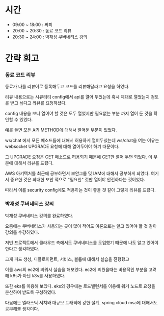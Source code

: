# 시간
- 09:00 ~ 18:00 : 싸피
- 20:00 ~ 20:30 : 동료 코드 리뷰
- 20:30 ~ 24:00 : 박재성 쿠버네티스 강의 


# 간략 회고

### 동료 코드 리뷰

동료가 나를 리뷰어로 등록해두고 코드를 리뷰해달라고 요청을 하였다.

리뷰 내용으로는 시큐리티 config에서 api를 열어 두었는데 혹시 제대로 열었는지 검토를 받고 싶다고 리뷰를 요청하셨다.

config 내용을 보니 열어야 할 것은 모두 열었지만 필요없는 부분 까지 열어 둔 것을 확인할 수 있었다.

예를 들면 모든 API METHOD에 대해서 열어둔 부분이 있었다.

ws/chat 에서 모든 메소드들에 대해서 허용하게 열어두셨는데 ws/chat을 여는 이유는 websocket UPGRADE 요청에 대해 열어두어야 하기 때문이다.

그 UPGRADE 요청은 GET 메소드로 허용되기 때문에 GET만 열어 두면 되었다. 이 부분에 대해서 리뷰를 드렸다.

AWS 아키텍처를 최근에 공부하면서 보안그룹 및 IAM에 대해서 공부하게 되었다. 여기서 중요한 것은 최대한 보안 적으로 "필요한" 것만 열어야 안전하다는 것이었다.

따라서 이를 security config에도 적용하는 것이 좋을 것 같아 그렇게 리뷰를 드렸다.

### 박재성 쿠버네티스 강의

박재성 쿠버네티스 강의를 완료하였다.

요즘에는 쿠버네티스가 사용되는 곳이 많아 적어도 이론으로는 알고 있어야 할 것 같아 강의를 수강하였다.

저번 프로젝트에서 클라우드 측에서도 쿠버네티스를 도입했기 때문에 나도 알고 있어야 한다고 생각하였다.

크게 파드 생성, 디플로이먼트, 서비스, 볼륨에 대해서 실습을 진행했고

이를 aws의 ec2에 띄워서 실습을 해보았다. ec2에 띄웠을때는 비용적인 부분을 고려해 k8s가 아닌 k3s를 사용하였다.

또한 eks를 이용해 보았다. eks의 경우에는 로드밸런서를 이용해 워커 노드로 요청을 분산하여 받도록 구성하였다.

다음에는 엘라스틱 서치와 대규모 트래픽에 강한 설계, spring cloud msa에 대해서도 공부해볼 생각이다.
